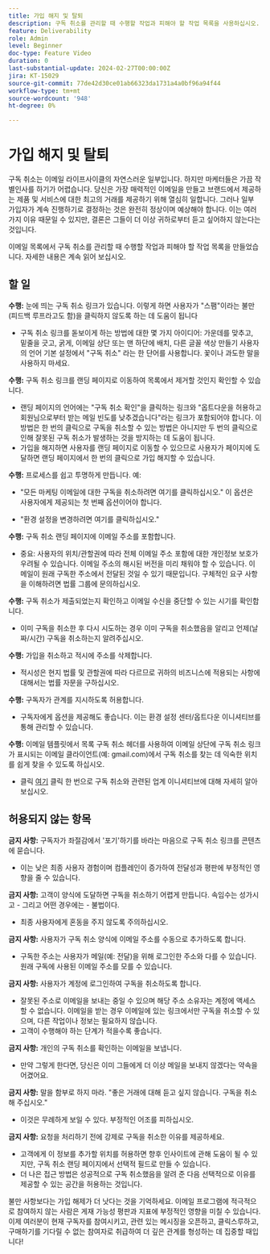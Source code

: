 ```yaml
---
title: 가입 해지 및 탈퇴
description: 구독 취소를 관리할 때 수행할 작업과 피해야 할 작업 목록을 사용하십시오.
feature: Deliverability
role: Admin
level: Beginner
doc-type: Feature Video
duration: 0
last-substantial-update: 2024-02-27T00:00:00Z
jira: KT-15029
source-git-commit: 77de42d30ce01ab66323da1731a4a0bf96a94f44
workflow-type: tm+mt
source-wordcount: '948'
ht-degree: 0%

---
```



# 가입 해지 및 탈퇴

구독 취소는 이메일 라이프사이클의 자연스러운 일부입니다. 하지만 마케터들은 가끔 작별인사를 하기가 어렵습니다. 당신은 가장 매력적인 이메일을 만들고 브랜드에서 제공하는 제품 및 서비스에 대한 최고의 거래를 제공하기 위해 열심히 일합니다. 그러나 일부 가입자가 계속 진행하기로 결정하는 것은 완전히 정상이며 예상해야 합니다. 이는 여러 가지 이유 때문일 수 있지만, 결론은 그들이 더 이상 귀하로부터 듣고 싶어하지 않는다는 것입니다.

이메일 목록에서 구독 취소를 관리할 때 수행할 작업과 피해야 할 작업 목록을 만들었습니다. 자세한 내용은 계속 읽어 보십시오.

## 할 일

**수행:** 눈에 띄는 구독 취소 링크가 있습니다. 이렇게 하면 사용자가 &quot;스팸&quot;이라는 불만(피드백 루프라고도 함)을 클릭하지 않도록 하는 데 도움이 됩니다

+ 구독 취소 링크를 돋보이게 하는 방법에 대한 몇 가지 아이디어: 가운데를 맞추고, 밑줄을 긋고, 굵게, 이메일 상단 또는 맨 하단에 배치, 다른 글꼴 색상 만들기 사용자의 언어 기본 설정에서 &quot;구독 취소&quot; 라는 한 단어를 사용합니다. 꽃이나 과도한 말을 사용하지 마세요.

**수행:** 구독 취소 링크를 랜딩 페이지로 이동하여 목록에서 제거할 것인지 확인할 수 있습니다.

+ 랜딩 페이지의 언어에는 &quot;구독 취소 확인&quot;을 클릭하는 링크와 &quot;옵트다운을 허용하고 회원님으로부터 받는 메일 빈도를 낮추겠습니다&quot;라는 링크가 포함되어야 합니다. 이 방법은 한 번의 클릭으로 구독을 취소할 수 있는 방법은 아니지만 두 번의 클릭으로 인해 잘못된 구독 취소가 발생하는 것을 방지하는 데 도움이 됩니다.
+ 가입을 해지하면 사용자를 랜딩 페이지로 이동할 수 있으므로 사용자가 페이지에 도달하면 랜딩 페이지에서 한 번의 클릭으로 가입 해지할 수 있습니다.

**수행:** 프로세스를 쉽고 투명하게 만듭니다. 예:

+ &quot;모든 마케팅 이메일에 대한 구독을 취소하려면 여기를 클릭하십시오.&quot; 이 옵션은 사용자에게 제공되는 첫 번째 옵션이어야 합니다.

+ &quot;환경 설정을 변경하려면 여기를 클릭하십시오.&quot;

**수행:** 구독 취소 랜딩 페이지에 이메일 주소를 포함합니다.

+ 중요: 사용자의 위치/관할권에 따라 전체 이메일 주소 포함에 대한 개인정보 보호가 우려될 수 있습니다. 이메일 주소의 해시된 버전을 미리 채워야 할 수 있습니다. 이메일이 원래 구독한 주소에서 전달된 것일 수 있기 때문입니다. 구체적인 요구 사항을 이해하려면 법률 그룹에 문의하십시오.

**수행:** 구독 취소가 제출되었는지 확인하고 이메일 수신을 중단할 수 있는 시기를 확인합니다.

+ 이미 구독을 취소한 후 다시 시도하는 경우 이미 구독을 취소했음을 알리고 언제(날짜/시간) 구독을 취소하는지 알려주십시오.

**수행:** 가입을 취소하고 적시에 주소를 삭제합니다.

+ 적시성은 현지 법률 및 관할권에 따라 다르므로 귀하의 비즈니스에 적용되는 사항에 대해서는 법률 자문을 구하십시오.

**수행:** 구독자가 관계를 지시하도록 허용합니다.

+ 구독자에게 옵션을 제공해도 좋습니다. 이는 환경 설정 센터/옵트다운 이니셔티브를 통해 관리할 수 있습니다.

**수행:** 이메일 템플릿에서 목록 구독 취소 헤더를 사용하여 이메일 상단에 구독 취소 링크가 표시되는 이메일 클라이언트(예: gmail.com)에서 구독 취소를 찾는 데 익숙한 위치를 쉽게 찾을 수 있도록 하십시오.

+ 클릭 [여기](https://experienceleague.adobe.com/docs/deliverability-learn/deliverability-best-practice-guide/additional-resources/guidance-around-changes-to-google-and-yahoo.html?lang=ko) 클릭 한 번으로 구독 취소와 관련된 업계 이니셔티브에 대해 자세히 알아보십시오.

## 허용되지 않는 항목


**금지 사항:** 구독자가 좌절감에서 &#39;포기&#39;하기를 바라는 마음으로 구독 취소 링크를 콘텐츠에 묻습니다.

+ 이는 낮은 최종 사용자 경험이며 컴플레인이 증가하여 전달성과 평판에 부정적인 영향을 줄 수 있습니다.

**금지 사항:** 고객이 양식에 도달하면 구독을 취소하기 어렵게 만듭니다. 속임수는 성가시고 - 그리고 어떤 경우에는 - 불법이다.

+ 최종 사용자에게 혼동을 주지 않도록 주의하십시오.

**금지 사항:** 사용자가 구독 취소 양식에 이메일 주소를 수동으로 추가하도록 합니다.

+ 구독한 주소는 사용자가 메일(예: 전달)을 위해 로그인한 주소와 다를 수 있습니다.  원래 구독에 사용된 이메일 주소를 모를 수 있습니다.

**금지 사항:** 사용자가 계정에 로그인하여 구독을 취소하도록 합니다.

+ 잘못된 주소로 이메일을 보내는 중일 수 있으며 해당 주소 소유자는 계정에 액세스할 수 없습니다.  이메일을 받는 경우 이메일에 있는 링크에서만 구독을 취소할 수 있으며, 다른 작업이나 정보는 필요하지 않습니다.
+ 고객이 수행해야 하는 단계가 적을수록 좋습니다.

**금지 사항:** 개인의 구독 취소를 확인하는 이메일을 보냅니다.

+ 만약 그렇게 한다면, 당신은 이미 그들에게 더 이상 메일을 보내지 않겠다는 약속을 어겼어요.

**금지 사항:** 말을 함부로 하지 마라. &quot;좋은 거래에 대해 듣고 싶지 않습니다. 구독을 취소해 주십시오.&quot;

+ 이것은 무례하게 보일 수 있다. 부정적인 어조를 피하십시오.

**금지 사항:** 요청을 처리하기 전에 강제로 구독을 취소한 이유를 제공하세요.

+ 고객에게 이 정보를 추가할 위치를 허용하면 향후 인사이트에 관해 도움이 될 수 있지만, 구독 취소 랜딩 페이지에서 선택적 필드로 만들 수 있습니다.
+ 더 나은 접근 방법은 성공적으로 구독 취소했음을 알려 준 다음 선택적으로 이유를 제공할 수 있는 공간을 허용하는 것입니다.

불만 사항보다는 가입 해제가 더 낫다는 것을 기억하세요. 이메일 프로그램에 적극적으로 참여하지 않는 사람은 게재 가능성 평판과 지표에 부정적인 영향을 미칠 수 있습니다. 이제 여러분이 현재 구독자를 참여시키고, 관련 있는 메시징을 오픈하고, 클릭스루하고, 구매하기를 기다릴 수 없는 참여자로 취급하여 더 깊은 관계를 형성하는 데 집중할 때입니다!
